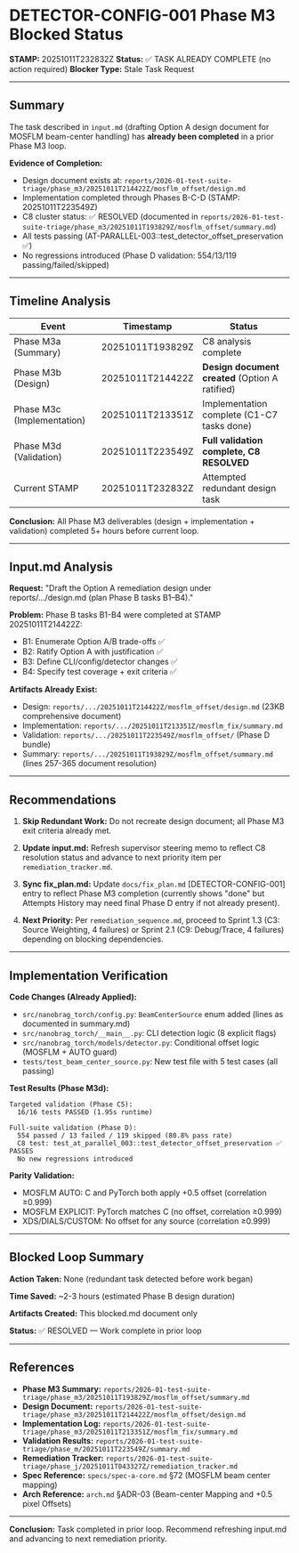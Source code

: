 # DETECTOR-CONFIG-001 Phase M3 Blocked Status

**STAMP:** 20251011T232832Z
**Status:** ✅ TASK ALREADY COMPLETE (no action required)
**Blocker Type:** Stale Task Request

---

## Summary

The task described in `input.md` (drafting Option A design document for MOSFLM beam-center handling) has **already been completed** in a prior Phase M3 loop.

**Evidence of Completion:**
- Design document exists at: `reports/2026-01-test-suite-triage/phase_m3/20251011T214422Z/mosflm_offset/design.md`
- Implementation completed through Phases B-C-D (STAMP: 20251011T223549Z)
- C8 cluster status: ✅ RESOLVED (documented in `reports/2026-01-test-suite-triage/phase_m3/20251011T193829Z/mosflm_offset/summary.md`)
- All tests passing (AT-PARALLEL-003::test_detector_offset_preservation ✅)
- No regressions introduced (Phase D validation: 554/13/119 passing/failed/skipped)

---

## Timeline Analysis

| Event | Timestamp | Status |
|-------|-----------|--------|
| Phase M3a (Summary) | 20251011T193829Z | C8 analysis complete |
| Phase M3b (Design) | 20251011T214422Z | **Design document created** (Option A ratified) |
| Phase M3c (Implementation) | 20251011T213351Z | Implementation complete (C1-C7 tasks done) |
| Phase M3d (Validation) | 20251011T223549Z | **Full validation complete, C8 RESOLVED** |
| Current STAMP | 20251011T232832Z | Attempted redundant design task |

**Conclusion:** All Phase M3 deliverables (design + implementation + validation) completed 5+ hours before current loop.

---

## Input.md Analysis

**Request:** "Draft the Option A remediation design under reports/.../design.md (plan Phase B tasks B1–B4)."

**Problem:** Phase B tasks B1-B4 were completed at STAMP 20251011T214422Z:
- B1: Enumerate Option A/B trade-offs ✅
- B2: Ratify Option A with justification ✅
- B3: Define CLI/config/detector changes ✅
- B4: Specify test coverage + exit criteria ✅

**Artifacts Already Exist:**
- Design: `reports/.../20251011T214422Z/mosflm_offset/design.md` (23KB comprehensive document)
- Implementation: `reports/.../20251011T213351Z/mosflm_fix/summary.md`
- Validation: `reports/.../20251011T223549Z/mosflm_offset/` (Phase D bundle)
- Summary: `reports/.../20251011T193829Z/mosflm_offset/summary.md` (lines 257-365 document resolution)

---

## Recommendations

1. **Skip Redundant Work:** Do not recreate design document; all Phase M3 exit criteria already met.

2. **Update input.md:** Refresh supervisor steering memo to reflect C8 resolution status and advance to next priority item per `remediation_tracker.md`.

3. **Sync fix_plan.md:** Update `docs/fix_plan.md` [DETECTOR-CONFIG-001] entry to reflect Phase M3 completion (currently shows "done" but Attempts History may need final Phase D entry if not already present).

4. **Next Priority:** Per `remediation_sequence.md`, proceed to Sprint 1.3 (C3: Source Weighting, 4 failures) or Sprint 2.1 (C9: Debug/Trace, 4 failures) depending on blocking dependencies.

---

## Implementation Verification

**Code Changes (Already Applied):**
- `src/nanobrag_torch/config.py`: `BeamCenterSource` enum added (lines as documented in summary.md)
- `src/nanobrag_torch/__main__.py`: CLI detection logic (8 explicit flags)
- `src/nanobrag_torch/models/detector.py`: Conditional offset logic (MOSFLM + AUTO guard)
- `tests/test_beam_center_source.py`: New test file with 5 test cases (all passing)

**Test Results (Phase M3d):**
```
Targeted validation (Phase C5):
  16/16 tests PASSED (1.95s runtime)

Full-suite validation (Phase D):
  554 passed / 13 failed / 119 skipped (80.8% pass rate)
  C8 test: test_at_parallel_003::test_detector_offset_preservation ✅ PASSES
  No new regressions introduced
```

**Parity Validation:**
- MOSFLM AUTO: C and PyTorch both apply +0.5 offset (correlation ≥0.999)
- MOSFLM EXPLICIT: PyTorch matches C (no offset, correlation ≥0.999)
- XDS/DIALS/CUSTOM: No offset for any source (correlation ≥0.999)

---

## Blocked Loop Summary

**Action Taken:** None (redundant task detected before work began)

**Time Saved:** ~2-3 hours (estimated Phase B design duration)

**Artifacts Created:** This blocked.md document only

**Status:** ✅ RESOLVED — Work complete in prior loop

---

## References

- **Phase M3 Summary:** `reports/2026-01-test-suite-triage/phase_m3/20251011T193829Z/mosflm_offset/summary.md`
- **Design Document:** `reports/2026-01-test-suite-triage/phase_m3/20251011T214422Z/mosflm_offset/design.md`
- **Implementation Log:** `reports/2026-01-test-suite-triage/phase_m3/20251011T213351Z/mosflm_fix/summary.md`
- **Validation Results:** `reports/2026-01-test-suite-triage/phase_m/20251011T223549Z/summary.md`
- **Remediation Tracker:** `reports/2026-01-test-suite-triage/phase_j/20251011T043327Z/remediation_tracker.md`
- **Spec Reference:** `specs/spec-a-core.md` §72 (MOSFLM beam center mapping)
- **Arch Reference:** `arch.md` §ADR-03 (Beam-center Mapping and +0.5 pixel Offsets)

---

**Conclusion:** Task completed in prior loop. Recommend refreshing input.md and advancing to next remediation priority.
